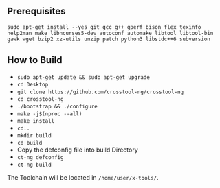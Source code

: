 ## Prerequisites

`sudo apt-get install --yes git gcc g++ gperf bison flex texinfo help2man make libncurses5-dev autoconf automake libtool libtool-bin gawk wget bzip2 xz-utils unzip patch python3 libstdc++6 subversion`


## How to Build

* `sudo apt-get update && sudo apt-get upgrade`
* `cd Desktop`
* `git clone https://github.com/crosstool-ng/crosstool-ng`
* `cd crosstool-ng`
* `./bootstrap && ./configure`
* `make -j$(nproc --all)`
* `make install`
* `cd..`
* `mkdir build`
* `cd build`
* Copy the defconfig file into build Directory
* `ct-ng defconfig`
* `ct-ng build`

The Toolchain will be located in `/home/user/x-tools/`.
